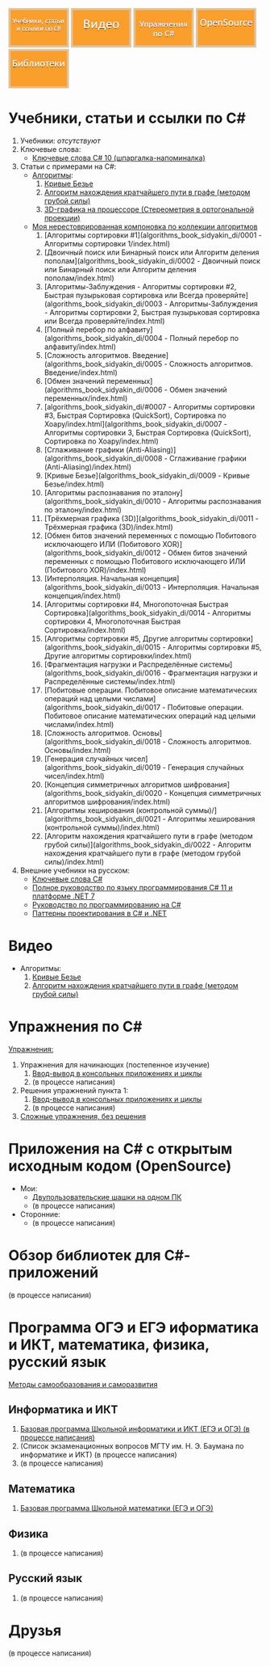 [![Учебники, статьи и ссылки по C#](img/menu/read.png)](#учебники-статьи-и-ссылки-по-c)
[![Видео](img/menu/video.png)](#видео)
[![Упражнения по C#](img/menu/exercises.png)](#упражнения-по-c)
[![Приложения на C# с открытым исходным кодом (OpenSource)](img/menu/opensource.png)](#приложения-на-c-с-открытым-исходным-кодом-opensource)
[![Обзор библиотек для C#-приложений](img/menu/libs.png)](#обзор-библиотек-для-c-приложений)

# Учебники, статьи и ссылки по C#

1. Учебники:
	*отсутствуют*
2. Ключевые слова:
	- [Ключевые слова C# 10 (шпаргалка-напоминалка)](csharp-tutorials/ru-ru/csharp-10-keywords/README.md)
3. Статьи с примерами на C#:
	- [Алгоритмы](csharp-articles/ru-ru/algorithms-on-csharp/README.md):
		1. [Кривые Безье](csharp-articles/ru-ru/algorithms-on-csharp/articles/0001-Bezier-curves/README.md)
		2. [Алгоритм нахождения кратчайшего пути в графе (методом грубой силы)](csharp-articles/ru-ru/algorithms-on-csharp/articles/0002-Graphs/README.md)
		3. [3D-графика на процессоре (Стереометрия в ортогональной проекции)](csharp-articles/ru-ru/algorithms-on-csharp/articles/0003-3D-on-CPU/README.md)
	- [Моя нерестоврированная компоновка по коллекции алгоритмов](algorithms_book_sidyakin_di/README.md)
		1. [Алгоритмы сортировки #1](algorithms_book_sidyakin_di/0001 - Алгоритмы сортировки 1/index.html)
		2. [Двоичный поиск или Бинарный поиск или Алгоритм деления пополам](algorithms_book_sidyakin_di/0002 - Двоичный поиск или Бинарный поиск или Алгоритм деления пополам/index.html)
		3. [Алгоритмы-Заблуждения -  Алгоритмы сортировки #2, Быстрая пузырьковая сортировка или Всегда проверяйте](algorithms_book_sidyakin_di/0003 - Алгоритмы-Заблуждения -  Алгоритмы сортировки 2, Быстрая пузырьковая сортировка или Всегда проверяйте/index.html)
		4. [Полный перебор по алфавиту](algorithms_book_sidyakin_di/0004 - Полный перебор по алфавиту/index.html)
		5. [Сложность алгоритмов. Введение](algorithms_book_sidyakin_di/0005 - Сложность алгоритмов. Введение/index.html)
		6. [Обмен значений переменных](algorithms_book_sidyakin_di/0006 - Обмен значений переменных/index.html)
		7. [algorithms_book_sidyakin_di/#0007 - Алгоритмы сортировки #3, Быстрая Сортировка (QuickSort), Сортировка по Хоару/index.html](algorithms_book_sidyakin_di/0007 - Алгоритмы сортировки 3, Быстрая Сортировка (QuickSort), Сортировка по Хоару/index.html)
		8. [Сглаживание графики (Anti-Aliasing)](algorithms_book_sidyakin_di/0008 - Сглаживание графики (Anti-Aliasing)/index.html)
		9. [Кривые Безье](algorithms_book_sidyakin_di/0009 - Кривые Безье/index.html)
		10. [Алгоритмы распознавания по эталону](algorithms_book_sidyakin_di/0010 - Алгоритмы распознавания по эталону/index.html)
		11. [Трёхмерная графика (3D)](algorithms_book_sidyakin_di/0011 - Трёхмерная графика (3D)/index.html)
		12. [Обмен битов значений переменных с помощью Побитового исключающего ИЛИ (Побитового XOR)](algorithms_book_sidyakin_di/0012 - Обмен битов значений переменных с помощью Побитового исключающего ИЛИ (Побитового XOR)/index.html)
		13. [Интерполяция. Начальная концепция](algorithms_book_sidyakin_di/0013 - Интерполяция. Начальная концепция/index.html)
		14. [Алгоритмы сортировки #4, Многопоточная Быстрая Сортировка](algorithms_book_sidyakin_di/0014 - Алгоритмы сортировки 4, Многопоточная Быстрая Сортировка/index.html)
		15. [Алгоритмы сортировки #5, Другие алгоритмы сортировки](algorithms_book_sidyakin_di/0015 - Алгоритмы сортировки #5, Другие алгоритмы сортировки/index.html)
		16. [Фрагментация нагрузки и Распределённые системы](algorithms_book_sidyakin_di/0016 - Фрагментация нагрузки и Распределённые системы/index.html)
		17. [Побитовые операции. Побитовое описание математических операций над целыми числами](algorithms_book_sidyakin_di/0017 - Побитовые операции. Побитовое описание математических операций над целыми числами/index.html)
		18. [Сложность алгоритмов. Основы](algorithms_book_sidyakin_di/0018 - Сложность алгоритмов. Основы/index.html)
		19. [Генерация случайных чисел](algorithms_book_sidyakin_di/0019 - Генерация случайных чисел/index.html)
		20. [Концепция симметричных алгоритмов шифрования](algorithms_book_sidyakin_di/0020 - Концепция симметричных алгоритмов шифрования/index.html)
		21. [Алгоритмы хеширования (контрольной суммы)/](algorithms_book_sidyakin_di/0021 - Алгоритмы хеширования (контрольной суммы)/index.html)
		22. [Алгоритм нахождения кратчайшего пути в графе (методом грубой силы)](algorithms_book_sidyakin_di/0022 - Алгоритм нахождения кратчайшего пути в графе (методом грубой силы)/index.html) 
4. Внешние учебники на русском:
	- [Ключевые слова C#](https://docs.microsoft.com/ru-ru/dotnet/csharp/language-reference/keywords/)
	- [Полное руководство по языку программирования С# 11 и платформе .NET 7](https://metanit.com/sharp/tutorial/)
	- [Руководство по программированию на C#](https://docs.microsoft.com/ru-ru/dotnet/csharp/programming-guide/)
	- [Паттерны проектирования в C# и .NET](https://metanit.com/sharp/patterns/)
	
# Видео

- Алгоритмы:
	1. [Кривые Безье](https://youtu.be/-aaBzgcqQwY)
	2. [Алгоритм нахождения кратчайшего пути в графе (методом грубой силы)](https://youtu.be/PNVci2DTWo8)
	
# Упражнения по C#

[Упражнения:](csharp-exercises/ru-ru/README.md)
1. Упражнения для начинающих (постепенное изучение)
	1. [Ввод-вывод в консольных приложениях и циклы](csharp-exercises/ru-ru/001-Input-Output-Cycles/)
	2. (в процессе написания)
2. Решения упражнений пункта 1:
	1. [Ввод-вывод в консольных приложениях и циклы](csharp-exercises/ru-ru/001-Input-Output-Cycles/solution/)
	2. (в процессе написания)
3. [Сложные упражнения, без решения](csharp-exercises/ru-ru/try-open-source/)

# Приложения на C# с открытым исходным кодом (OpenSource)

- Мои:
	- [Двупользовательские шашки на одном ПК](csharp-opensource/ru-ru/myprojects/Chess)
	- (в процессе написания)
- Сторонние:
	- (в процессе написания)
	
# Обзор библиотек для C#-приложений

(в процессе написания)

# Программа ОГЭ и ЕГЭ иформатика и ИКТ, математика, физика, русский язык

[Методы самообразования и саморазвития](methods-of-self-education-and-self-development/ru-ru)

## Информатика и ИКТ

1. [Базовая программа Школьной информатики и ИКТ (ЕГЭ и ОГЭ) (в процессе написания)](school-computer-science/ru-ru/school-topics/)
2. (Список экзаменационных вопросов МГТУ им. Н. Э. Баумана по информатике и ИКТ) (в процессе написания)
3. (в процессе написания)

## Математика
1. [Базовая программа Школьной математики (ЕГЭ и ОГЭ)](school-math/ru-ru/school-topics/)

## Физика
1. (в процессе написания)

## Русский язык
1. (в процессе написания)

# Друзья

(в процессе написания)